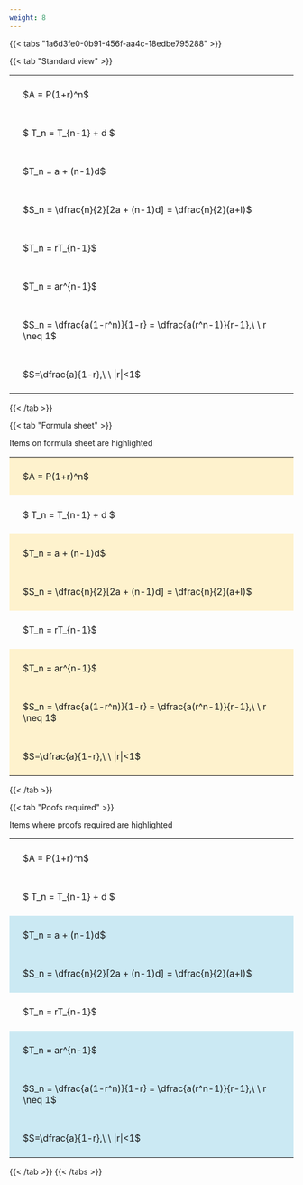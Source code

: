 ```yaml
---
weight: 8
---
```


{{< tabs "1a6d3fe0-0b91-456f-aa4c-18edbe795288" >}}

{{< tab "Standard view" >}}

<style type="text/css">
#T_8ddc9 th.col_heading {
  text-align: left;
  font-size: 1em;
}
#T_8ddc9 td {
  text-align: left;
  font-size: 1em;
  padding: 1.5em;
}
</style>
<table id="T_8ddc9">
  <thead>
  </thead>
  <tbody>
    <tr>
      <td id="T_8ddc9_row0_col0" class="data row0 col0" >$A = P(1+r)^n$</td>
    </tr>
    <tr>
      <td id="T_8ddc9_row1_col0" class="data row1 col0" >$ T_n = T_{n-1} + d $</td>
    </tr>
    <tr>
      <td id="T_8ddc9_row2_col0" class="data row2 col0" >$T_n = a + (n-1)d$</td>
    </tr>
    <tr>
      <td id="T_8ddc9_row3_col0" class="data row3 col0" >$S_n = \dfrac{n}{2}[2a + (n-1)d] = \dfrac{n}{2}(a+l)$</td>
    </tr>
    <tr>
      <td id="T_8ddc9_row4_col0" class="data row4 col0" >$T_n = rT_{n-1}$</td>
    </tr>
    <tr>
      <td id="T_8ddc9_row5_col0" class="data row5 col0" >$T_n = ar^{n-1}$</td>
    </tr>
    <tr>
      <td id="T_8ddc9_row6_col0" class="data row6 col0" >$S_n = \dfrac{a(1-r^n)}{1-r} = \dfrac{a(r^n-1)}{r-1},\ \  r \neq 1$</td>
    </tr>
    <tr>
      <td id="T_8ddc9_row7_col0" class="data row7 col0" >$S=\dfrac{a}{1-r},\ \ |r|<1$</td>
    </tr>
  </tbody>
</table>
{{< /tab >}}

{{< tab "Formula sheet" >}}

Items on formula sheet are highlighted 
<br>
<style type="text/css">
#T_2a870 th.col_heading {
  text-align: left;
  font-size: 1em;
}
#T_2a870 td {
  text-align: left;
  font-size: 1em;
  padding: 1.5em;
}
#T_2a870_row0_col0, #T_2a870_row2_col0, #T_2a870_row3_col0, #T_2a870_row5_col0, #T_2a870_row6_col0, #T_2a870_row7_col0 {
  background-color: rgba(255,194,10, 0.2);
}
#T_2a870_row1_col0, #T_2a870_row4_col0 {
  background-color: rgba(0,0,0,0);
}
</style>
<table id="T_2a870">
  <thead>
  </thead>
  <tbody>
    <tr>
      <td id="T_2a870_row0_col0" class="data row0 col0" >$A = P(1+r)^n$</td>
    </tr>
    <tr>
      <td id="T_2a870_row1_col0" class="data row1 col0" >$ T_n = T_{n-1} + d $</td>
    </tr>
    <tr>
      <td id="T_2a870_row2_col0" class="data row2 col0" >$T_n = a + (n-1)d$</td>
    </tr>
    <tr>
      <td id="T_2a870_row3_col0" class="data row3 col0" >$S_n = \dfrac{n}{2}[2a + (n-1)d] = \dfrac{n}{2}(a+l)$</td>
    </tr>
    <tr>
      <td id="T_2a870_row4_col0" class="data row4 col0" >$T_n = rT_{n-1}$</td>
    </tr>
    <tr>
      <td id="T_2a870_row5_col0" class="data row5 col0" >$T_n = ar^{n-1}$</td>
    </tr>
    <tr>
      <td id="T_2a870_row6_col0" class="data row6 col0" >$S_n = \dfrac{a(1-r^n)}{1-r} = \dfrac{a(r^n-1)}{r-1},\ \  r \neq 1$</td>
    </tr>
    <tr>
      <td id="T_2a870_row7_col0" class="data row7 col0" >$S=\dfrac{a}{1-r},\ \ |r|<1$</td>
    </tr>
  </tbody>
</table>
{{< /tab >}}

{{< tab "Poofs required" >}}

Items where proofs required are highlighted 
<br>
<style type="text/css">
#T_18f7b th.col_heading {
  text-align: left;
  font-size: 1em;
}
#T_18f7b td {
  text-align: left;
  font-size: 1em;
  padding: 1.5em;
}
#T_18f7b_row0_col0, #T_18f7b_row1_col0, #T_18f7b_row4_col0 {
  background-color: rgba(0,0,0,0);
}
#T_18f7b_row2_col0, #T_18f7b_row3_col0, #T_18f7b_row5_col0, #T_18f7b_row6_col0, #T_18f7b_row7_col0 {
  background-color: rgba(0,150,200, 0.2);
}
</style>
<table id="T_18f7b">
  <thead>
  </thead>
  <tbody>
    <tr>
      <td id="T_18f7b_row0_col0" class="data row0 col0" >$A = P(1+r)^n$</td>
    </tr>
    <tr>
      <td id="T_18f7b_row1_col0" class="data row1 col0" >$ T_n = T_{n-1} + d $</td>
    </tr>
    <tr>
      <td id="T_18f7b_row2_col0" class="data row2 col0" >$T_n = a + (n-1)d$</td>
    </tr>
    <tr>
      <td id="T_18f7b_row3_col0" class="data row3 col0" >$S_n = \dfrac{n}{2}[2a + (n-1)d] = \dfrac{n}{2}(a+l)$</td>
    </tr>
    <tr>
      <td id="T_18f7b_row4_col0" class="data row4 col0" >$T_n = rT_{n-1}$</td>
    </tr>
    <tr>
      <td id="T_18f7b_row5_col0" class="data row5 col0" >$T_n = ar^{n-1}$</td>
    </tr>
    <tr>
      <td id="T_18f7b_row6_col0" class="data row6 col0" >$S_n = \dfrac{a(1-r^n)}{1-r} = \dfrac{a(r^n-1)}{r-1},\ \  r \neq 1$</td>
    </tr>
    <tr>
      <td id="T_18f7b_row7_col0" class="data row7 col0" >$S=\dfrac{a}{1-r},\ \ |r|<1$</td>
    </tr>
  </tbody>
</table>
{{< /tab >}}
{{< /tabs >}}